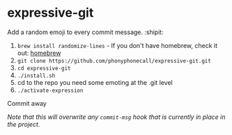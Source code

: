 # expressive-git
Add a random emoji to every commit message. :shipit:

1. `brew install randomize-lines` - If you don't have homebrew, check it out: [homebrew](http://brew.sh/)
2. `git clone https://github.com/phonyphonecall/expressive-git.git`
3. `cd expressive-git`
2. `./install.sh`
3. cd to the repo you need some emoting at the .git level
4. `./activate-expression`

Commit away

*Note that this will overwrite any `commit-msg` hook that is currently in place in the project.*
